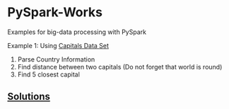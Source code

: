 # PySpark-Works
Examples for big-data processing with PySpark

Example 1: Using [Capitals Data Set](https://github.com/MertTheGreat/PySpark-Works/blob/master/data-sets/Capitals.txt)
1. Parse Country Information 
2. Find distance between two capitals (Do not forget that world is round)
3. Find 5 closest capital
## [Solutions](https://github.com/MertTheGreat/PySpark-Works/blob/master/Notebooks/Mert-Ertugrul-Question1.ipynb)
